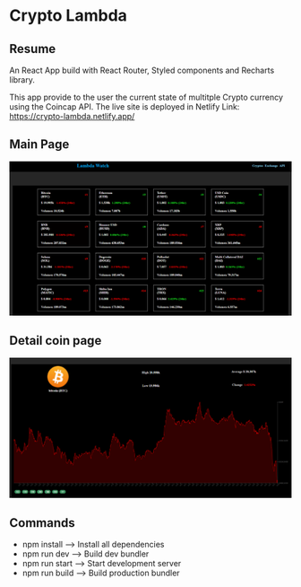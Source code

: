 # Crypto Lambda
## Resume
An React App build with React Router, Styled components and Recharts library. 

This app provide to the user the current state of multitple Crypto currency using the Coincap API. The live site is deployed in Netlify
Link: https://crypto-lambda.netlify.app/
## Main Page
![main page](./README_img/Main.png)

## Detail coin page
![main page](./README_img/Detail.png)

## Commands

 - npm install --> Install all dependencies
 - npm run dev --> Build dev bundler
 - npm run start --> Start development server
 - npm run build --> Build production bundler
